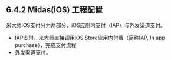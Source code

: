 ## 6.4.2 Midas(iOS) 工程配置

米大师iOS支付分为两部分，iOS应用内支付（IAP）与外发渠道支付。

+ IAP支付。米大师直接调用iOS Store应用内付费（简称IAP, In app purchase），完成支付流程
+ 外发渠道支付。